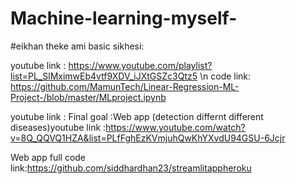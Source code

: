 # Machine-learning-myself-
#eikhan theke ami basic sikhesi:

youtube link : https://www.youtube.com/playlist?list=PL_SlMximwEb4vtf9XDV_iJXtGSZc3Qtz5 \n code link: https://github.com/MamunTech/Linear-Regression-ML-Project-/blob/master/MLproject.ipynb

youtube link :
Final goal :Web app (detection differnt different diseases)youtube link :https://www.youtube.com/watch?v=8Q_QQVQ1HZA&list=PLfFghEzKVmjuhQwKhYXvdU94GSU-6Jcjr

Web app full code link:https://github.com/siddhardhan23/streamlitappheroku 
